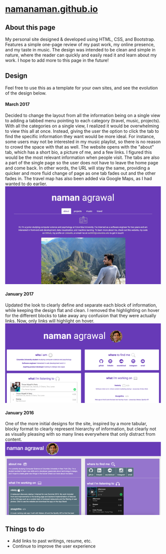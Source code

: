 # [namanaman.github.io](http://namanaman.github.io)

## About this page
My personal site designed & developed using HTML, CSS, and Bootstrap. Features a simple one-page review of my past work, my online presence, and my taste in music. The design was intended to be clean and simple in nature, where the reader can quickly and easily read it and learn about my work. I hope to add more to this page in the future!

## Design
Feel free to use this as a template for your own sites, and see the evolution of the design below.

#### March 2017
Decided to change the layout from all the information being on a single view to adding a tabbed menu pointing to each category (travel, music, projects). With all the categories on a single view, I realized it would be overwhelming to view this all at once. Instead, giving the user the option to click the tab to find the specific information they want would be more ideal. For instance, some users may not be interested in my music playlist, so there is no reason to crowd the space with that as well. The website opens with the "about" tab, which has a short bio, a picture of me, and a few links. I figured this would be the most relevant information when people visit. The tabs are also a part of the single page so the user does not have to leave the home page and come back. In other words, the URL will stay the same, providing a quicker and more fluid change of page as one tab fades out and the other fades in. The travel map has also been added via Google Maps, as I had wanted to do earlier.
![Not found](/images/web_shot3.jpg?raw=true "View 3")

#### January 2017
Updated the look to clearly define and separate each block of information, while keeping the design flat and clean. I removed the highlighting on hover for the different blocks to take away any confusion that they were actually links. Now, only links will highlight on hover.
![Not found](/images/web_shot2.png?raw=true "View 2")

#### January 2016
One of the more initial designs for the site, inspired by a more tabular, blocky format to clearly represent hierarchy of information, but clearly not as visually pleasing with so many lines everywhere that only distract from content.
![Not found](/images/web_shot.png?raw=true "View 1")

## Things to do
* Add links to past writings, resume, etc.
* Continue to improve the user experience
